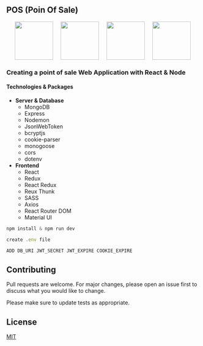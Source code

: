 ## POS (Poin Of Sale)

<div style="display:flex;column-gap:20px;justify-content:center;align-items:center">
<img src="https://webimages.mongodb.com/_com_assets/cms/kuyjf3vea2hg34taa-horizontal_default_slate_blue.svg?auto=format%252Ccompress" width="100px">
<img src="https://nodejs.org/static/images/logo.svg" width="100px">
<img src="https://seeklogo.com/images/R/react-logo-7B3CE81517-seeklogo.com.png" width="100px">
<img src="https://d33wubrfki0l68.cloudfront.net/0834d0215db51e91525a25acf97433051f280f2f/c30f5/img/redux.svg" width="100px">
</div>

### **Creating a point of sale Web Application with React & Node**

#### Technologies & Packages

- **Server & Database**
  - MongoDB
  - Express
  - Nodemon
  - JsonWebToken
  - bcryptjs
  - cookie-parser
  - monogoose
  - cors
  - dotenv
- **Frontend**
  - React
  - Redux
  - React Redux
  - Reux Thunk
  - SASS
  - Axios
  - React Router DOM
  - Material UI

```javascript
npm install & npm run dev

create .env file

ADD DB_URI JWT_SECRET JWT_EXPIRE COOKIE_EXPIRE

```

## Contributing

Pull requests are welcome. For major changes, please open an issue first to discuss what you would like to change.

Please make sure to update tests as appropriate.

## License

[MIT](https://choosealicense.com/licenses/mit/)
